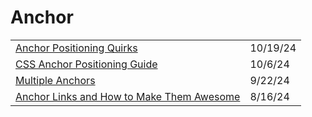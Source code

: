 # Anchor

|                                                                                                                              |          |
| ---------------------------------------------------------------------------------------------------------------------------- | -------- |
| [Anchor Positioning Quirks](https://css-tricks.com/anchor-positioning-quirks/?ref=dailydev)                                  | 10/19/24 |
| [CSS Anchor Positioning Guide](https://css-tricks.com/css-anchor-positioning-guide/?ref=dailydev)                            | 10/6/24  |
| [Multiple Anchors](https://css-tricks.com/multiple-anchors/?ref=dailydev)                                                    | 9/22/24  |
| [Anchor Links and How to Make Them Awesome](https://app.daily.dev/posts/anchor-links-and-how-to-make-them-awesome-fmacx5ckl) | 8/16/24  |
